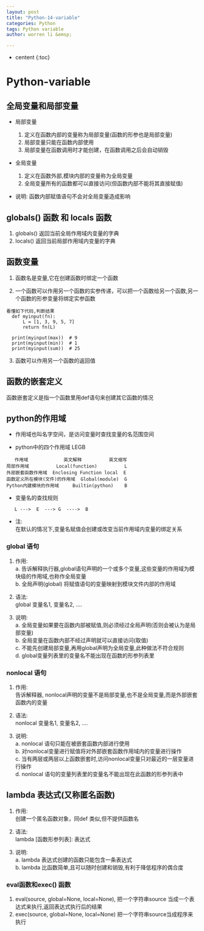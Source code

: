```yaml
---
layout: post
title: "Python-14-variable"
categories: Python
tags: Python variable
author: worren li &emsp;

---
```


* centent
{:toc}

# Python-variable  
## 全局变量和局部变量

* 局部变量
    1. 定义在函数内部的变量称为局部变量(函数的形参也是局部变量)
    2. 局部变量只能在函数内部使用
    3. 局部变量在函数调用时才能创建，在函数调用之后会自动销毁

* 全局变量
    1. 定义在函数外部,模块内部的变量称为全局变量
    2. 全局变量所有的函数都可以直接访问(但函数内部不能将其直接赋值)
* 说明:
   函数内部赋值语句不会对全局变量造成影响
   
## globals() 函数 和 locals 函数  
   1. globals()  返回当前全局作用域内变量的字典  
   2. locals()  返回当前局部作用域内变量的字典  

## 函数变量  
   1. 函数名是变量,它在创建函数时绑定一个函数  

   2. 一个函数可以作用另一个函数的实参传递，可以把一个函数给另一个函数,另一个函数的形参变量将绑定实参函数   

```
看懂如下代码,判断结果
  def myinput(fn):
      L = [1, 3, 9, 5, 7]
      return fn(L)

  print(myinput(max))  # 9
  print(myinput(min))  # 1
  print(myinput(sum))  # 25
```
   3. 函数可以作用另一个函数的返回值  

## 函数的嵌套定义   
   函数嵌套定义是指一个函数里用def语句来创建其它函数的情况  

## python的作用域  
   * 作用域也叫名字空间，是访问变量时查找变量的名范围空间  

   * python中的四个作用域 LEGB  

```
   作用域             英文解释          英文缩写
局部作用域          Local(function)          L
外部嵌套函数作用域  Enclosing Function local  E
函数定义所在模块(文件)的作用域  Global(module)  G
Python内建模块的作用域     Builtin(python)    B
```

* 变量名的查找规则  

```
   L --->  E  ---> G  ---->  B
```

* 注:  
   在默认的情况下,变量名赋值会创建或改变当前作用域内变量的绑定关系  

### global 语句
1. 作用:  
    a. 告诉解释执行器,global语句声明的一个或多个变量,这些变量的作用域为模块级的作用域,也称作全局变量  
    b. 全局声明(global) 将赋值语句的变量映射到模块文件内部的作用域  
2. 语法:  
    global 变量名1, 变量名2, ....  

3. 说明:  
    a. 全局变量如果要在函数内部被赋值,则必须经过全局声明(否则会被认为是局部变量)  
    b. 全局变量在函数内部不经过声明就可以直接访问(取值)  
    c. 不能先创建局部变量,再用global声明为全局变量,此种做法不符合规则  
    d. global变量列表里的变量名不能出现在函数的形参列表里  


### nonlocal 语句
1. 作用:  
    告诉解释器, nonlocal声明的变量不是局部变量,也不是全局变量,而是外部嵌套函数内的变量  
2. 语法:  
    nonlocal 变量名1, 变量名2, ....  

3. 说明:  
    a. nonlocal 语句只能在被嵌套函数内部进行使用  
    b. 对nonlocal变量进行赋值将对外部嵌套函数作用域内的变量进行操作  
    c. 当有两层或两层以上函数嵌套时,访问nonlocal变量只对最近的一层变量进行操作  
    d. nonlocal 语句的变量列表里的变量名不能出现在此函数的形参列表中  


## lambda 表达式(又称匿名函数)
1. 作用:  
    创建一个匿名函数对象，同def 类似,但不提供函数名  
2. 语法:  
    lambda [函数形参列表]: 表达式  

3. 说明:  
    a. lambda 表达式创建的函数只能包含一条表达式  
    b. lambda 比函数简单,且可以随时创建和销毁,有利于降低程序的偶合度 
    

### eval函数和exec() 函数  
1. eval(source, global=None, local=None), 把一个字符串source 当成一个表达式来执行,返回表达式执行后的结果  
2. exec(source, global=None, local=None)  把一个字符串source当成程序来执行  


